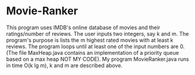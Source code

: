 # Movie-Ranker
This program uses IMDB's online database of movies and their ratings/number of reviews. The user inputs two integers, say k and m. The program's purpose is lists the m highest rated movies with at least k reviews. The program loops until at least one of the input numbers are 0. (The file MaxHeap.java contains an implementation of a priority queue based on a max heap NOT MY CODE). My program MovieRanker.java runs in time O(k lg m), k and m are described above.
